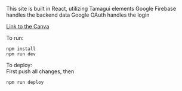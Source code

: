 This site is built in React, utilizing Tamagui elements
Google Firebase handles the backend data
Google OAuth handles the login

[Link to the Canva](https://www.canva.com/design/DAGdItQ1_GY/BcInvdpRfafnDbRp_3IoSw/view?utm_content=DAGdItQ1_GY&utm_campaign=designshare&utm_medium=link2&utm_source=uniquelinks&utlId=h93608b4727)

To run:
```
npm install
npm run dev
```

To deploy:  
First push all changes, then
```
npm run deploy
```
